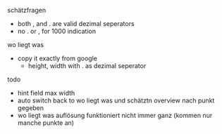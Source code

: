 schätzfragen
  - both , and . are valid dezimal seperators 
  - no . or , for 1000 indication

wo liegt was
  - copy it exactly from google
    - height, width with . as dezimal seperator

todo
  - hint field max width
  - auto switch back to wo liegt was und schätztn overview nach punkt gegeben
  - wo liegt was auflösung funktioniert nicht immer ganz (kommen nur manche punkte an)
